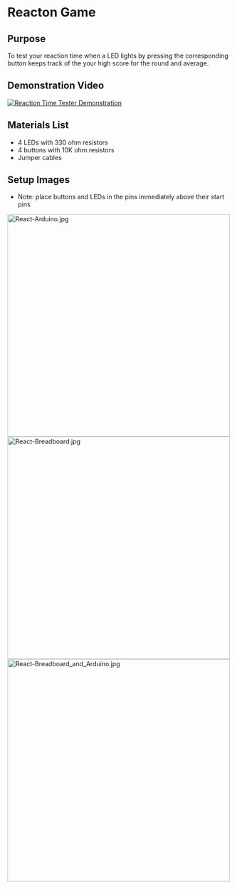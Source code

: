 # Reacton Game

## Purpose
To test your reaction time when a LED lights by pressing the corresponding button keeps track of the your high score for the round and average.

## Demonstration Video
[![Reaction Time Tester Demonstration](http://img.youtube.com/vi/h055s-rR9Pc/0.jpg)](http://www.youtube.com/watch?v=h055s-rR9Pc "Reaction Time Tester Demonstration")

## Materials List
* 4 LEDs with 330 ohm resistors
* 4 buttons with 10K ohm resistors
* Jumper cables

## Setup Images
* Note: place buttons and LEDs in the pins immediately above their start pins
<img src="../assets/Setup_Images/React-Arduino.jpg" alt="React-Arduino.jpg" width="500"/>
<img src="../assets/Setup_Images/React-Breadboard.jpg" alt="React-Breadboard.jpg" width="500"/>
<img src="../assets/Setup_Images/React-Breadboard_and_Arduino.jpg" alt="React-Breadboard_and_Arduino.jpg" width="500"/>